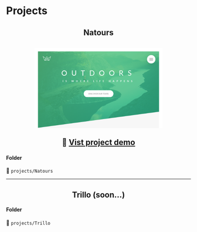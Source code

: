 # Projects

<h2 align="center">
  Natours
</h2>

<h2 align="center">
  <img width="350" src="./.github/natours.png" alt="Icon" src="https://natours.ismaaa.me" />

  :eyes: [Vist project demo](https://natours.ismaaa.me)
</h2>

<!-- TODO: Add used technologies -->


#### Folder
:file_folder: `projects/Natours`
<!-- 
### Build status
[![Netlify Status](https://api.netlify.com/api/v1/badges/5f5011c8-329c-4e41-944d-6056979a939d/deploy-status)](https://app.netlify.com/sites/natours-ismaaa/deploys) -->

---
<h2 align="center">
  Trillo (soon...)
</h2>

#### Folder
:file_folder: `projects/Trillo`